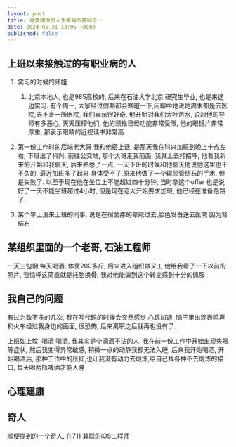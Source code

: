 ```yaml
---
layout: post
title: 身体建康是人生幸福的基础之一
date: 2024-05-31 13:05 +0800
published: false
---
```


## 上班以来接触过的有职业病的人

1. 实习的时候的师姐
   1. 北京本地人, 也是985高校的, 后来在石油大学北京 研究生毕业, 也是来这边实习. 有个周一, 大家经过假期都会寒暄一下,闲聊中她说她周末都是去医院,去不止一所医院, 我们表示很好奇, 他开始对我们大吐苦水, 说起他的导师有多恶心, 天天压榨他们, 他的颈椎已经功能非常受限, 他的眼镜片非常厚重, 那表示眼睛的近视读书非常高
   
2. 第一份工作时的后端老大哥
    我和他搭上话, 是那天我在科兴加班到晚上十点左右, 下班出了科兴, 前往公交站, 那个大哥走我前面, 我就上去打招呼, 他看我新来的开始和我聊天, 后来熟悉了一点,  一天下班的时候和他聊天他说他这里也干不久的, 最近加班多了起来 身体受不了,原来他做了一个输尿管结石的手术, 但是失败了. 以至于现在他在坐位上不能超过四十分钟, 当时拿这个offer 也是说好了一天不能坐班超过4小时, 但是现在老大开始要求加班, 他已经在准备跑路了.
3. 某个早上没来上班的同事, 说是在宿舍疼的晕厥过去,脸色发白送去医院 因为肾结石


## 某组织里面的一个老哥, 石油工程师

一天三包烟,每天喝酒, 体重200多斤, 后来进入组织做义工
他给我看了一下以前的照片, 我惊呼这简直就是托胎换骨, 我对他能做到这个转变感到十分的佩服

## 我自己的问题

有过为数不多的几次, 我在写代码的时候会突然感觉 心跳加速, 脑子里出现轰鸣声 和火车经过我身边的画面, 很恐怖, 后来离职之后就再也没有了.

上班如上坟, 喝酒
喝酒, 我其实是个滴酒不沾的人, 我在前一份工作中开始出现失眠等症状, 然后我变得异常敏感, 稍微一点的动静我都无法入睡, 后来我开始喝酒, 开始喝酒后, 那种工作中的压抑,也让我没有动力去煅炼,给自己找各种不去煅炼的接口, 每天喝两瓶啤酒才能入睡


## 心理建康

## 奇人

顺便提到的一个奇人, 在711 兼职的iOS工程师
